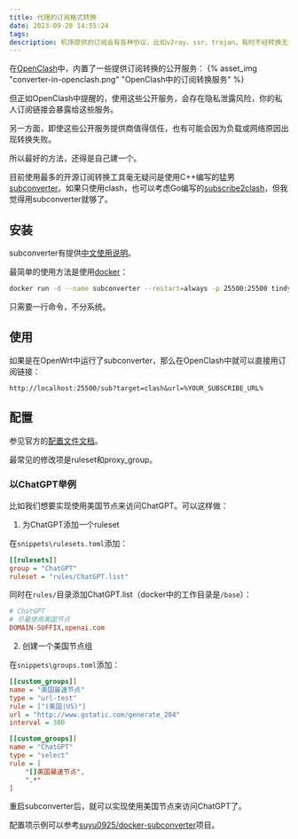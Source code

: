 ```yaml
---
title: 代理的订阅格式转换
date: 2023-09-20 14:55:24
tags:
description: 机场提供的订阅会有各种协议，比如v2ray、ssr、trojan，有时不经转换无法使用。本文详细介绍一下。
---
```

在[OpenClash](https://github.com/vernesong/OpenClash)中，内置了一些提供订阅转换的公开服务：
{% asset_img "converter-in-openclash.png" "OpenClash中的订阅转换服务" %}

但正如OpenClash中提醒的，使用这些公开服务，会存在隐私泄露风险，你的私人订阅链接会暴露给这些服务。

另一方面，即使这些公开服务提供商值得信任，也有可能会因为负载或网络原因出现转换失败。

所以最好的方法，还得是自己建一个。

目前使用最多的开源订阅转换工具毫无疑问是使用C++编写的猛男[subconverter](https://github.com/tindy2013/subconverter/)。如果只使用clash，也可以考虑Go编写的[subscribe2clash](https://github.com/icpd/subscribe2clash)，但我觉得用subconverter就够了。

## 安装

subconverter有提供[中文使用说明](https://github.com/tindy2013/subconverter/blob/master/README-cn.md)。

最简单的使用方法是使用[docker](https://github.com/tindy2013/subconverter/blob/master/README-docker.md)：
```bash
docker run -d --name subconverter --restart=always -p 25500:25500 tindy2013/subconverter:latest
```

只需要一行命令，不分系统。

## 使用

如果是在OpenWrt中运行了subconverter，那么在OpenClash中就可以直接用订阅链接：
```url
http://localhost:25500/sub?target=clash&url=%YOUR_SUBSCRIBE_URL%
```

## 配置

参见官方的[配置文件文档](https://github.com/tindy2013/subconverter/blob/master/README-cn.md#%E9%85%8D%E7%BD%AE%E6%96%87%E4%BB%B6)。

最常见的修改项是ruleset和proxy_group。

### 以ChatGPT举例

比如我们想要实现使用美国节点来访问ChatGPT。可以这样做：

1. 为ChatGPT添加一个ruleset

在`snippets\rulesets.toml`添加：
```ini
[[rulesets]]
group = "ChatGPT"
ruleset = "rules/ChatGPT.list"
```

同时在`rules/`目录添加ChatGPT.list（docker中的工作目录是`/base`）：
```ini
# ChatGPT
# 尽量使用美国节点
DOMAIN-SUFFIX,openai.com
```

2. 创建一个美国节点组

在`snippets\groups.toml`添加：
```ini
[[custom_groups]]
name = "美国最速节点"
type = "url-test"
rule = ["(美国|US)"]
url = "http://www.gstatic.com/generate_204"
interval = 300

[[custom_groups]]
name = "ChatGPT"
type = "select"
rule = [
    "[]美国最速节点",
    ".*"
]
```

重启subconverter后，就可以实现使用美国节点来访问ChatGPT了。

配置项示例可以参考[suyu0925/docker-subconverter](https://github.com/suyu0925/docker-subconverter)项目。
